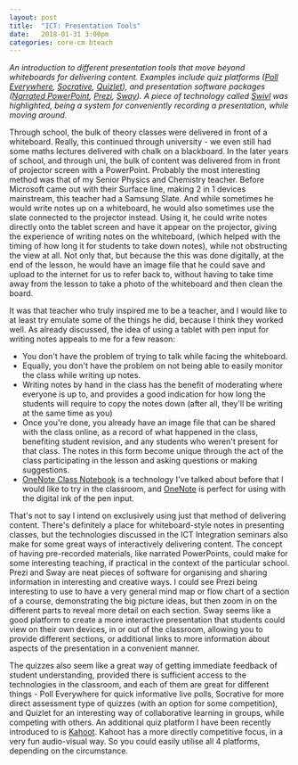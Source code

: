 ```yaml
---
layout: post
title:  "ICT: Presentation Tools"
date:   2018-01-31 3:00pm
categories: core-cm bteach
---
```

*An introduction to different presentation tools that move beyond whiteboards for delivering content. Examples include quiz platforms ([Poll Everywhere](http://polleverywhere.com/), [Socrative](http://socrative.com/), [Quizlet](http://quizlet.com/)), and presentation software packages ([Narrated PowerPoint](http://office.com/), [Prezi](http://prezi.com/), [Sway](http://sway.com/)).  A piece of technology called [Swivl](https://www.swivl.com/) was highlighted, being a system for conveniently recording a presentation, while moving around.*

Through school, the bulk of theory classes were delivered in front of a whiteboard. Really, this continued through university - we even still had some maths lectures delivered with chalk on a blackboard. In the later years of school, and through uni, the bulk of content was delivered from in front of projector screen with a PowerPoint. Probably the most interesting method was that of my Senior Physics and Chemistry teacher. Before Microsoft came out with their Surface line, making 2 in 1 devices mainstream, this teacher had a Samsung Slate. And while sometimes he would write notes up on a whiteboard, he would also sometimes use the slate connected to the projector instead. Using it, he could write notes directly onto the tablet screen and have it appear on the projector, giving the experience of writing notes on the whiteboard, (which helped with the timing of how long it for students to take down notes), while not obstructing the view at all. Not only that, but because the this was done digitally, at the end of the lesson, he would have an image file that he could save and upload to the internet for us to refer back to, without having to take time away from the lesson to take a photo of the whiteboard and then clean the board.

It was that teacher who truly inspired me to be a teacher, and I would like to at least try emulate some of the things he did, because I think they worked well. As already discussed, the idea of using a tablet with pen input for writing notes appeals to me for a few reason:
* You don't have the problem of trying to talk while facing the whiteboard.
* Equally, you don't have the problem on not being able to easily monitor the class while writing up notes.
* Writing notes by hand in the class has the benefit of moderating where everyone is up to, and provides a good indication for how long the students will require to copy the notes down (after all, they'll be writing at the same time as you)
* Once you're done, you already have an image file that can be shared with the class online, as a record of what happened in the class, benefiting student revision, and any students who weren't present for that class. The notes in this form become unique through the act of the class participating in the lesson and asking questions or making suggestions.
* [OneNote Class Notebook](https://www.onenote.com/classnotebook) is a technology I've talked about before that I would like to try in the classroom, and [OneNote](https://www.onenote.com/) is perfect for using with the digital ink of the pen input.

That's not to say I intend on exclusively using just that method of delivering content. There's definitely a place for whiteboard-style notes in presenting classes, but the technologies discussed in the ICT Integration seminars also make for some great ways of interactively delivering content. The concept of having pre-recorded materials, like narrated PowerPoints, could make for some interesting teaching, if practical in the context of the particular school. Prezi and Sway are neat pieces of software for organising and sharing information in interesting and creative ways. I could see Prezi being interesting to use to have a very general mind map or flow chart of a section of a course, demonstrating the big picture ideas, but then zoom in on the different parts to reveal more detail on each section. Sway seems like a good platform to create a more interactive presentation that students could view on their own devices, in or out of the classroom, allowing you to provide different sections, or additional links to more information about aspects of the presentation in a convenient manner.

The quizzes also seem like a great way of getting immediate feedback of student understanding, provided there is sufficient access to the technologies in the classroom, and each of them are great for different things - Poll Everywhere for quick informative live polls, Socrative for more direct assessment type of quizzes (with an option for some competition), and Quizlet for an interesting way of collaborative learning in groups, while competing with others. An additional quiz platform I have been recently introduced to is [Kahoot](https://kahoot.com/). Kahoot has a more directly competitive focus, in a very fun audio-visual way. So you could easily utilise all 4 platforms, depending on the circumstance.